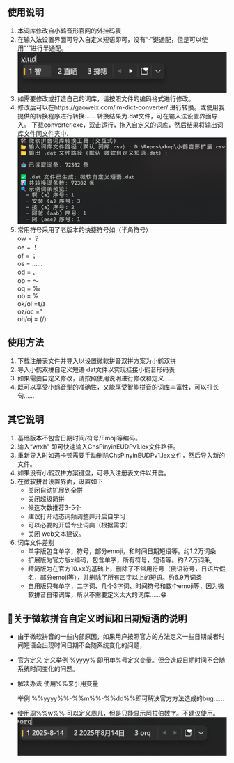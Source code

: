 ## 使用说明
1. 本词库修改自小鹤音形官网的外挂码表
2. 在输入法设置界面可导入自定义短语即可，没有“·”键通配，但是可以使用“‘”进行半通配。
   <img src="images/屏幕截图1.png">
3. 如需要修改或打造自己的词库，请按照文件的编码格式进行修改。
4. 修改后可以在https://gaoweix.com/im-dict-converter/  进行转换。或使用我提供的转换程序进行转换……
   转换结果为.dat文件，可在输入法设置界面导入。
   下载converter.exe，双击运行，拖入自定义的词库，然后结果将输出词库文件同文件夹中.  
   <img src="images/屏幕截图2.png">
5. 常用符号采用了老版本的快捷符号如（半角符号）  
   ow	= ？  
   oa	= ！  
   of = ；  
   os = ……  
   od = 、  
   op = ～  
   oq	= ‰  
   ob	= %  
   ok/ol	=《/》  
   oz/oc	=“  
   oh/oj = (/) 
## 使用方法
1. 下载注册表文件并导入以设置微软拼音双拼方案为小鹤双拼
2. 导入小鹤双拼自定义短语 dat文件以实现挂接小鹤音形码表
3. 如果需要自定义修改，请按照使用说明进行修改和定义……
4. 既可以享受小鹤音型的准确性，又能享受智能拼音的词库丰富性，可以打长句……

## 其它说明
1. 基础版本不包含日期时间/符号/Emoji等编码。
2. 输入“wrxh” 即可快速输入ChsPinyinEUDPv1.lex文件路径。
3. 重新导入时如遇卡顿需要手动删除ChsPinyinEUDPv1.lex文件，然后导入新的文件。
4. 如果没有小鹤双拼方案键盘，可导入注册表文件以开启。 
5. 在微软拼音设置界面，设置如下
   - 关闭自动扩展到全拼
   - 关闭超级简拼
   - 候选次数推荐3-5个
   - 建议打开动态词频调整并开启自学习
   - 可以必要的开启专业词典（根据需求）
   - 关闭 web文本建议。  
6. 词库文件差别
   - 单字版包含单字，符号，部分emoji，和时间日期短语等。约1.2万词条
   - 扩展版为官方版x编码，包含单字，所有符号，短语等。约7.2万词条,
   - 精简版为在官方10.xx的基础上，删除了不常用符号（俄语符号，日语片假名，部分emoji等），并删除了所有四字以上的短语。约6.9万词条
   - 自用版只有单字，二字词、几个3字词、时间符号和数个emoji等，因为微软拼音自带词库，所以不需要定义太大的词库……😁
## 💖关于微软拼音自定义时间和日期短语的说明
   - 由于微软拼音的一些内部原因，如果用户按照官方的方法定义一些日期或者时间短语会出现时间日期不会随系统变化的问题，
   - 官方定义
      定义举例 %yyyy% 即用单%号定义变量。但会造成日期时间不会随系统时间变化的问题。
   - 解决办法
      使用%%来引用变量 
      
      举例 %%yyyy%%-%%m%%-%%dd%%即可解决官方方法造成的bug……
   - 使用周%%w%% 可以定义周几，但是只能显示阿拉伯数字。不建议使用。
	<img src="images/屏幕截图3.png">





